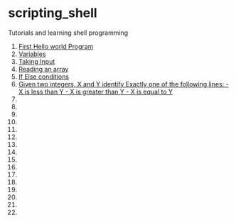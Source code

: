 # scripting_shell
Tutorials and learning shell programming
<ol>
<li><a href="hello.sh">First Hello world Program</a></li>
<li><a href="variable.sh">Variables</a></li>
<li><a href="read_input.sh">Taking Input</a></li>
<li><a href="read_array.sh">Reading an array</a></li>
<li><a href="ifelse.sh">If Else conditions</a></li>
<li><a href="ifelse2.sh">Given two integers, X and Y  identify
Exactly one of the following lines:
- X is less than Y
- X is greater than Y
- X is equal to Y</a></li>
<li><a href=""></a></li>
<li><a href=""></a></li>
<li><a href=""></a></li>
<li><a href=""></a></li>
<li><a href=""></a></li>
<li><a href=""></a></li>
<li><a href=""></a></li>
<li><a href=""></a></li>
<li><a href=""></a></li>
<li><a href=""></a></li>
<li><a href=""></a></li>
<li><a href=""></a></li>
<li><a href=""></a></li>
<li><a href=""></a></li>
<li><a href=""></a></li>
<li><a href=""></a></li>
</ol>